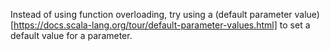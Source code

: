Instead of using function overloading, try using a (default parameter value)[https://docs.scala-lang.org/tour/default-parameter-values.html] to set a default value for a parameter.
